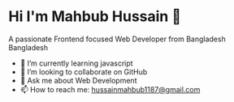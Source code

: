 # Hi I'm Mahbub Hussain 👋
A passionate Frontend focused Web Developer from Bangladesh Bangladesh

- 🌱 I’m currently learning javascript
- 👯 I’m looking to collaborate on GitHub
- 💬 Ask me about Web Development
- 📫 How to reach me:  hussainmahbub1187@gmail.com
